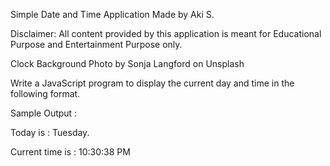 Simple Date and Time Application
Made by Aki S.

Disclaimer:  All content provided by 
this application is meant for Educational Purpose and Entertainment
Purpose only.

Clock Background Photo by Sonja Langford on Unsplash

Write a JavaScript program to display the current day and time in the following format.

Sample Output : 
 
 Today is : Tuesday. 
  
 Current time is : 10:30:38 PM
